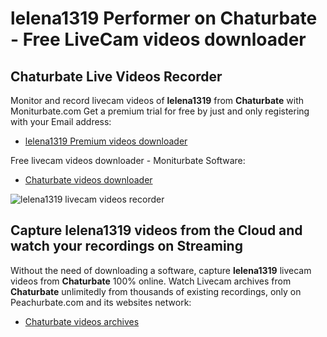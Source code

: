 # lelena1319 Performer on Chaturbate - Free LiveCam videos downloader

## Chaturbate Live Videos Recorder

Monitor and record livecam videos of **lelena1319** from **Chaturbate** with Moniturbate.com
Get a premium trial for free by just and only registering with your Email address:
* [lelena1319 Premium videos downloader](https://moniturbate.com/request-demo-licence-key.html)

Free livecam videos downloader - Moniturbate Software:
* [Chaturbate videos downloader](https://moniturbate.com/moniturbate-download-software.html)

![lelena1319 livecam videos recorder](https://peachurnet.com/templates/moniturbate-software.png)


## Capture lelena1319 videos from the Cloud and watch your recordings on Streaming

Without the need of downloading a software, capture **lelena1319** livecam videos from **Chaturbate** 100% online.
Watch Livecam archives from **Chaturbate** unlimitedly from thousands of existing recordings, only on Peachurbate.com and its websites network:
* [Chaturbate videos archives](https://peachurnet.com/)